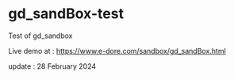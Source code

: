 # gd_sandBox-test
Test of gd_sandbox


Live demo at : https://www.e-dore.com/sandbox/gd_sandBox.html

update : 28 February 2024
